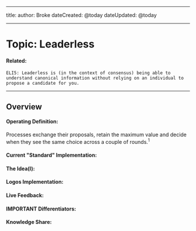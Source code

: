 
---

title:
author: Broke
dateCreated: @today
dateUpdated: @today

---

# Topic: Leaderless
#### Related:
`ELI5: Leaderless is (in the context of consensus) being able to understand canonical information without relying on an individual to propose a candidate for you.`

---

## Overview

#### Operating Definition:
Processes exchange their proposals, retain the maximum value and decide when they see the same choice across a couple of rounds.<sup>1</sup>

#### Current "Standard" Implementation:


#### The Idea(l):


#### Logos Implementation:


#### Live Feedback:


#### IMPORTANT Differentiators:


#### Knowledge Share: